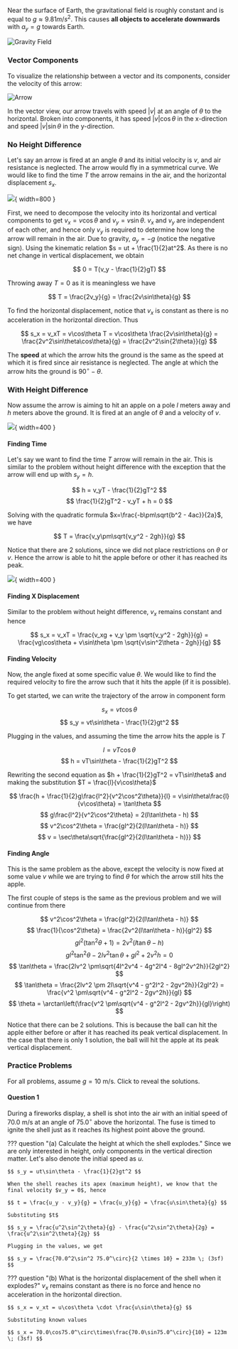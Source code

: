 Near the surface of Earth, the gravitational field is roughly constant and is equal to $g \approx 9.81m/s^2$.
This causes **all objects to accelerate downwards** with $a_y = g$ towards Earth.

![Gravity Field](1.svg)

### Vector Components

To visualize the relationship between a vector and its components, consider the velocity of this arrow:

![Arrow](2.svg)

In the vector view, our arrow travels with speed $|v|$ at an angle of $\theta$ to the horizontal. Broken into components, it has speed $|v|\cos\theta$ in the x-direction and speed $|v|\sin\theta$ in the y-direction.


### No Height Difference

Let's say an arrow is fired at an angle $\theta$ and its initial velocity is $v$, and air resistance is neglected. The arrow would fly in a symmetrical curve. We would like to find the time $T$ the arrow remains in the air, and the horizontal displacement $s_x$.

![](3.svg){ width=800 }

First, we need to decompose the velocity into its horizontal and vertical components to get $v_x = v\cos\theta$ and $v_y = v\sin\theta$. $v_x$ and $v_y$ are independent of each other, and hence only $v_y$ is required to determine how long the arrow will remain in the air. Due to gravity, $a_y = -g$ (notice the negative sign). Using the kinematic relation $s = ut + \frac{1}{2}at^2$. As there is no net change in vertical displacement, we obtain

$$ 0 = T(v_y - \frac{1}{2}gT) $$

Throwing away $T=0$ as it is meaningless we have

$$ T = \frac{2v_y}{g} = \frac{2v\sin\theta}{g} $$

To find the horizontal displacement, notice that $v_x$ is constant as there is no acceleration in the horizontal direction. Thus

$$ s_x = v_xT = v\cos\theta T = v\cos\theta \frac{2v\sin\theta}{g} = \frac{2v^2\sin\theta\cos\theta}{g} = \frac{2v^2\sin{2\theta}}{g} $$

The **speed** at which the arrow hits the ground is the same as the speed at which it is fired since air resistance is neglected. The angle at which the arrow hits the ground is $90^\circ - \theta$.

### With Height Difference

Now assume the arrow is aiming to hit an apple on a pole $l$ meters away and $h$ meters above the ground. It is fired at an angle of $\theta$ and a velocity of $v$.

![](4.svg){ width=400 }

#### Finding Time

Let's say we want to find the time $T$ arrow will remain in the air. This is similar to the problem without height difference with the exception that the arrow will end up with $s_y = h$.

$$ h = v_yT - \frac{1}{2}gT^2 $$
$$ \frac{1}{2}gT^2 - v_yT + h = 0 $$

Solving with the quadratic formula $x=\frac{-b\pm\sqrt{b^2 - 4ac}}{2a}$, we have

$$ T = \frac{v_y\pm\sqrt{v_y^2 - 2gh}}{g} $$

Notice that there are 2 solutions, since we did not place restrictions on $\theta$ or $v$. Hence the arrow is able to hit the apple before or other it has reached its peak.

![](5.svg){ width=400 }

#### Finding X Displacement

Similar to the problem without height difference, $v_x$ remains constant and hence

$$ s_x = v_xT = \frac{v_xg + v_y \pm \sqrt{v_y^2 - 2gh}}{g} = \frac{vg\cos\theta + v\sin\theta \pm \sqrt{v\sin^2\theta - 2gh}}{g} $$

#### Finding Velocity

Now, the angle fixed at some specific value $\theta$. We would like to find the required velocity to fire the arrow such that it hits the apple (if it is possible).

To get started, we can write the trajectory of the arrow in component form

$$ s_x = vt\cos\theta $$
$$ s_y = vt\sin\theta - \frac{1}{2}gt^2 $$

Plugging in the values, and assuming the time the arrow hits the apple is $T$

$$ l = vT\cos\theta $$
$$ h = vT\sin\theta - \frac{1}{2}gT^2 $$

Rewriting the second equation as $h + \frac{1}{2}gT^2 = vT\sin\theta$ and making the substitution $T = \frac{l}{v\cos\theta}$ 

$$ \frac{h + \frac{1}{2}g\frac{l^2}{v^2\cos^2\theta}}{l} = v\sin\theta\frac{l}{v\cos\theta} = \tan\theta $$
$$ g\frac{l^2}{v^2\cos^2\theta} = 2(l\tan\theta - h) $$
$$ v^2\cos^2\theta = \frac{gl^2}{2(l\tan\theta - h)} $$
$$ v = \sec\theta\sqrt{\frac{gl^2}{2(l\tan\theta - h)}} $$

#### Finding Angle

This is the same problem as the above, except the velocity is now fixed at some value $v$ while we are trying to find $\theta$ for which the arrow still hits the apple.

The first couple of steps is the same as the previous problem and we will continue from there

$$ v^2\cos^2\theta = \frac{gl^2}{2(l\tan\theta - h)} $$
$$ \frac{1}{\cos^2\theta} = \frac{2v^2(l\tan\theta - h)}{gl^2} $$
$$ gl^2(\tan^2\theta + 1) = 2v^2(l\tan\theta - h) $$
$$ gl^2\tan^2\theta - 2lv^2\tan\theta + gl^2 + 2v^2h = 0 $$
$$ \tan\theta = \frac{2lv^2 \pm\sqrt{4l^2v^4 - 4g^2l^4 - 8gl^2v^2h}}{2gl^2} $$
$$ \tan\theta = \frac{2lv^2 \pm 2l\sqrt{v^4 - g^2l^2 - 2gv^2h}}{2gl^2} = \frac{v^2 \pm\sqrt{v^4 - g^2l^2 - 2gv^2h}}{gl} $$
$$ \theta = \arctan\left(\frac{v^2 \pm\sqrt{v^4 - g^2l^2 - 2gv^2h}}{gl}\right) $$

Notice that there can be 2 solutions. This is because the ball can hit the apple either before or after it has reached its peak vertical displacement. In the case that there is only 1 solution, the ball will hit the apple at its peak vertical displacement.

### Practice Problems

For all problems, assume $g = 10$ m/s. Click to reveal the solutions.

#### Question 1

During a fireworks display, a shell is shot into the air with an initial speed of $70.0$ m/s at an angle of $75.0^\circ$ above the horizontal. The fuse is timed to ignite the shell just as it reaches its highest point above the ground.

??? question "(a) Calculate the height at which the shell explodes."
	Since we are only interested in height, only components in the vertical direction matter. Let's also denote the initial speed as $u$.

	$$ s_y = ut\sin\theta - \frac{1}{2}gt^2 $$

	When the shell reaches its apex (maximum height), we know that the final velocity $v_y = 0$, hence

	$$ t = \frac{u_y - v_y}{g} = \frac{u_y}{g} = \frac{u\sin\theta}{g} $$

	Substituting $t$

	$$ s_y = \frac{u^2\sin^2\theta}{g} - \frac{u^2\sin^2\theta}{2g} = \frac{u^2\sin^2\theta}{2g} $$

	Plugging in the values, we get

	$$ s_y = \frac{70.0^2\sin^2 75.0^\circ}{2 \times 10} = 233m \; (3sf) $$

??? question "(b) What is the horizontal displacement of the shell when it explodes?"
	$v_x$ remains constant as there is no force and hence no acceleration in the horizontal direction.

	$$ s_x = v_xt = u\cos\theta \cdot \frac{u\sin\theta}{g} $$

	Substituting known values

	$$ s_x = 70.0\cos75.0^\circ\times\frac{70.0\sin75.0^\circ}{10} = 123m \; (3sf) $$
